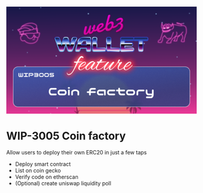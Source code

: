 ![image](../v3/images/3005.png)

# WIP-3005 Coin factory

Allow users to deploy their own ERC20 in just a few taps

- Deploy smart contract
- List on coin gecko
- Verify code on etherscan
- (Optional) create uniswap liquidity poll